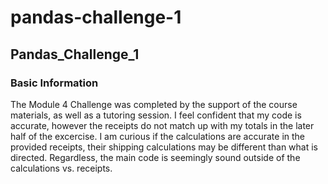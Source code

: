 # pandas-challenge-1
## Pandas_Challenge_1
### Basic Information

The Module 4 Challenge was completed by the support of the course materials, 
as well as a tutoring session.  I feel confident that my code is accurate, 
however the receipts do not match up with my totals in the later half of the 
excercise.  I am curious if the calculations are accurate in the provided 
receipts, their shipping calculations may be different than what is directed. 
Regardless, the main code is seemingly sound outside of the calculations vs. 
receipts.